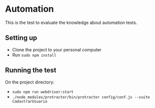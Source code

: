 # Automation 

This is the test to evaluate the knowledge about automation tests.


## Setting up

- Clone the project to your personal computer
- Run  `sudo npm install`

## Running the test
On the project directory:
- `sudo npm run webdriver:start`
- `./node_modules/protractor/bin/protractor config/conf.js --suite  CadastrarUsuario`

